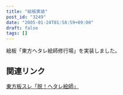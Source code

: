 ```yaml
---
title: "絵板実装"
post_id: "3249"
date: "2005-01-24T01:58:59+09:00"
draft: false
tags: []
---
```



絵板「東方ヘタレ絵師修行場」を実装しました。
## 関連リンク
[東方板スレ「脱！ヘタレ絵師」](http://jbbs.livedoor.jp/bbs/read.cgi/computer/6306/1105114049/)
